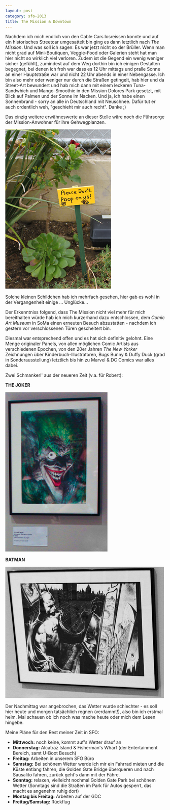 ```yaml
---
layout: post
category: sfo-2013
title: The Mission & Downtown
---
```


Nachdem ich mich endlich von den Cable Cars losreissen konnte und auf ein historisches Streetcar umgesattelt bin ging es dann letztlich nach *The Mission*. Und was soll ich sagen: Es war jetzt nicht so der Brüller. Wenn man nicht grad auf Mini-Boutiquen, Veggie-Food oder Galerien steht hat man hier nicht so wirklich viel verloren. Zudem ist die Gegend ein wenig weniger sicher (gefühlt), zumindest auf dem Weg dorthin bin ich einigen Gestalten begegnet, bei denen ich froh war dass es 12 Uhr mittags und pralle Sonne an einer Hauptstraße war und nicht 22 Uhr abends in einer Nebengasse. Ich bin also mehr oder weniger nur durch die Straßen getingelt, hab hier und da Street-Art bewundert und hab mich dann mit einem leckeren Tuna-Sandwhich und Mango-Smoothie in den Mission Dolores Park gesetzt, mit Blick auf Palmen und der Sonne im Nacken. Und ja, ich habe einen Sonnenbrand - sorry an alle in Deutschland mit Neuschnee. Dafür tut er auch ordentlich weh, "geschieht mir auch recht". Danke ;)

Das einzig weitere erwähneswerte an dieser Stelle wäre noch die Führsorge der Mission-Anwohner für ihre Gehwegplanzen.

![Pflanzen Warnung](/images-blog/sfo-2013/20130319_7.jpg)

Solche kleinen Schildchen hab ich mehrfach gesehen, hier gab es wohl in der Vergangenheit einige … Unglücke...

Der Erkenntniss folgend, dass The Mission nicht viel mehr für mich bereithalten würde hab ich mich kurzerhand dazu entschlossen, dem *Comic Art Museum* in SoMa einen erneuten Besuch abzustatten - nachdem ich gestern vor verschlossenen Türen gescheitert bin.

Diesmal war entsprechend offen und es hat sich definitiv gelohnt. Eine Menge originaler Panels, von allen möglichen Comic Artists aus verschiedenen Epochen, von den 20er Jahren *The New Yorker* Zeichnungen über Kinderbuch-Illustratoren, Bugs Bunny & Duffy Duck (grad in Sonderausstellung) letztlich bis hin zu Marvel & DC Comics war alles dabei. 

Zwei Schmankerl' aus der neueren Zeit (v.a. für Robert):

**THE JOKER**

![Comic Art Museum - Joker](/images-blog/sfo-2013/20130319_8.jpg)

**BATMAN**

![Comic Art Museum - Batman](/images-blog/sfo-2013/20130319_9.jpg)

Der Nachmittag war angebrochen, das Wetter wurde schlechter - es soll hier heute und morgen tatsächlich regnen (verdammt!), also bin ich erstmal heim. Mal schauen ob ich noch was mache heute oder mich dem Lesen hingebe.

Meine Pläne für den Rest meiner Zeit in SFO:

* **Mittwoch:** noch keine, kommt auf's Wetter drauf an
* **Donnerstag:** Alcatraz Island & Fisherman's Wharf (der Entertainment Bereich, samt U-Boot Besuch)
* **Freitag:** Arbeiten in unserem SFO Büro
* **Samstag:** Bei schönem Wetter werde ich mir ein Fahrrad mieten und die Küste entlang fahren, die Golden Gate Bridge überqueren und nach Sausalito fahren, zurück geht's dann mit der Fähre.
* **Sonntag:** relaxen, vielleicht nochmal Golden Gate Park bei schönem Wetter (Sonntags sind die Straßen im Park für Autos gesperrt, das macht es angenehm ruhig dort)
* **Montag bis Freitag:** Arbeiten auf der GDC
* **Freitag/Samstag:** Rückflug